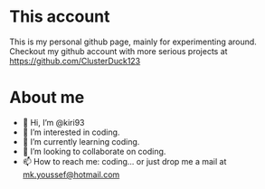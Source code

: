 # This account

This is my personal github page, mainly for experimenting around. Checkout my github account with more serious projects at https://github.com/ClusterDuck123


# About me
- 👋 Hi, I’m @kiri93
- 👀 I’m interested in coding.
- 🌱 I’m currently learning coding.
- 💞️ I’m looking to collaborate on coding.
- 📫 How to reach me: coding... or just drop me a mail at mk.youssef@hotmail.com

<!---
kiri93/kiri93 is a ✨ special ✨ repository because its `README.md` (this file) appears on your GitHub profile.
You can click the Preview link to take a look at your changes.
--->
